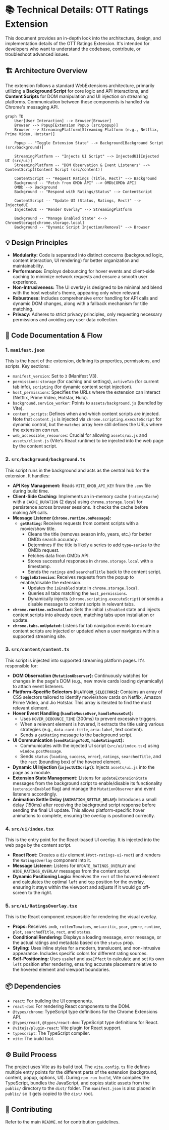 # 📚 Technical Details: OTT Ratings Extension

This document provides an in-depth look into the architecture, design, and implementation details of the OTT Ratings Extension. It's intended for developers who want to understand the codebase, contribute, or troubleshoot advanced issues.

## 🏗️ Architecture Overview

The extension follows a standard WebExtensions architecture, primarily utilizing a **Background Script** for core logic and API interactions, and **Content Scripts** for DOM manipulation and UI injection on streaming platforms. Communication between these components is handled via Chrome's messaging API.

```mermaid
graph TD
    User[User Interaction] --> Browser[Browser]
    Browser --> Popup[Extension Popup (src/popup)]
    Browser --> StreamingPlatform[Streaming Platform (e.g., Netflix, Prime Video, Hotstar)]

    Popup -- "Toggle Extension State" --> Background[Background Script (src/background)]

    StreamingPlatform -- "Injects UI Script" --> InjectedUI[Injected UI (src/ui)]
    StreamingPlatform -- "DOM Observation & Event Listeners" --> ContentScript[Content Script (src/content)]

    ContentScript -- "Request Ratings (Title, Rect)" --> Background
    Background -- "Fetch from OMDb API" --> OMDb[OMDb API]
    OMDb --> Background
    Background -- "Respond with Ratings/Status" --> ContentScript

    ContentScript -- "Update UI (Status, Ratings, Rect)" --> InjectedUI
    InjectedUI -- "Render Overlay" --> StreamingPlatform

    Background -- "Manage Enabled State" <--> ChromeStorage[chrome.storage.local]
    Background -- "Dynamic Script Injection/Removal" --> Browser
```

## 💡 Design Principles

*   **Modularity:** Code is separated into distinct concerns (background logic, content interaction, UI rendering) for better organization and maintainability.
*   **Performance:** Employs debouncing for hover events and client-side caching to minimize network requests and ensure a smooth user experience.
*   **Non-Intrusiveness:** The UI overlay is designed to be minimal and blend with the host website's theme, appearing only when relevant.
*   **Robustness:** Includes comprehensive error handling for API calls and dynamic DOM changes, along with a fallback mechanism for title matching.
*   **Privacy:** Adheres to strict privacy principles, only requesting necessary permissions and avoiding any user data collection.

## 📂 Code Documentation & Flow

### 1. `manifest.json`

This is the heart of the extension, defining its properties, permissions, and scripts. Key sections:

*   `manifest_version`: Set to `3` (Manifest V3).
*   `permissions`: `storage` (for caching and settings), `activeTab` (for current tab info), `scripting` (for dynamic content script injection).
*   `host_permissions`: Specifies the URLs where the extension can interact (Netflix, Prime Video, Hotstar, Hulu).
*   `background.service_worker`: Points to `assets/background.js` (bundled by Vite).
*   `content_scripts`: Defines when and which content scripts are injected. Note that `content.js` is injected via `chrome.scripting.executeScript` for dynamic control, but the `matches` array here still defines the URLs where the extension *can* run.
*   `web_accessible_resources`: Crucial for allowing `assets/ui.js` and `assets/client.js` (Vite's React runtime) to be injected into the web page by the content script.

### 2. `src/background/background.ts`

This script runs in the background and acts as the central hub for the extension. It handles:

*   **API Key Management:** Reads `VITE_OMDB_API_KEY` from the `.env` file during build time.
*   **Client-Side Caching:** Implements an in-memory cache (`ratingsCache`) with a `CACHE_DURATION` (2 days) using `chrome.storage.local` for persistence across browser sessions. It checks the cache before making API calls.
*   **Message Listener (`chrome.runtime.onMessage`):**
    *   **`getRating`:** Receives requests from content scripts with a movie/show title.
        *   Cleans the title (removes season info, years, etc.) for better OMDb search accuracy.
        *   Determines if the title is likely a series to add `type=series` to the OMDb request.
        *   Fetches data from OMDb API.
        *   Stores successful responses in `chrome.storage.local` with a timestamp.
        *   Sends the `ratings` and `searchedTitle` back to the content script.
    *   **`toggleExtension`:** Receives requests from the popup to enable/disable the extension.
        *   Updates the `isEnabled` state in `chrome.storage.local`.
        *   Queries all tabs matching the `host_permissions`.
        *   Dynamically injects (`chrome.scripting.executeScript`) or sends a disable message to content scripts in relevant tabs.
*   **`chrome.runtime.onInstalled`:** Sets the initial `isEnabled` state and injects content scripts into already open, matching tabs upon installation or update.
*   **`chrome.tabs.onUpdated`:** Listens for tab navigation events to ensure content scripts are injected or updated when a user navigates within a supported streaming site.

### 3. `src/content/content.ts`

This script is injected into supported streaming platform pages. It's responsible for:

*   **DOM Observation (`MutationObserver`):** Continuously watches for changes in the page's DOM (e.g., new movie cards loading dynamically) to attach event listeners.
*   **Platform-Specific Selectors (`PLATFORM_SELECTORS`):** Contains an array of CSS selectors tailored to identify movie/show cards on Netflix, Amazon Prime Video, and Jio Hotstar. This array is iterated to find the most relevant element.
*   **Hover Event Handling (`handleMouseOver`, `handleMouseOut`):**
    *   Uses `HOVER_DEBOUNCE_TIME` (300ms) to prevent excessive triggers.
    *   When a relevant element is hovered, it extracts the title using various strategies (e.g., `data-card-title`, `aria-label`, text content).
    *   Sends a `getRating` message to the background script.
*   **UI Communication (`sendRatingsToUI`, `hideRatingsUI`):**
    *   Communicates with the injected UI script (`src/ui/index.tsx`) using `window.postMessage`.
    *   Sends `status` (`loading`, `success`, `error`), `ratings`, `searchedTitle`, and the `rect` (bounding box) of the hovered element.
*   **Dynamic UI Injection (`injectUIScript`):** Injects `assets/ui.js` into the page as a module.
*   **Extension State Management:** Listens for `updateExtensionState` messages from the background script to enable/disable its functionality (`extensionEnabled` flag) and manage the `MutationObserver` and event listeners accordingly.
*   **Animation Settle Delay (`ANIMATION_SETTLE_DELAY`):** Introduces a small delay (150ms) after receiving the background script response before sending the final UI update. This allows platform-specific hover animations to complete, ensuring the overlay is positioned correctly.

### 4. `src/ui/index.tsx`

This is the entry point for the React-based UI overlay. It is injected into the web page by the content script.

*   **React Root:** Creates a `div` element (`#ott-ratings-ui-root`) and renders the `RatingsOverlay` component into it.
*   **Message Listener:** Listens for `UPDATE_RATINGS_OVERLAY` and `HIDE_RATINGS_OVERLAY` messages from the content script.
*   **Dynamic Positioning Logic:** Receives the `rect` of the hovered element and calculates the optimal `left` and `top` position for the overlay, ensuring it stays within the viewport and adjusts if it would go off-screen to the right.

### 5. `src/ui/RatingsOverlay.tsx`

This is the React component responsible for rendering the visual overlay.

*   **Props:** Receives `imdb`, `rottenTomatoes`, `metacritic`, `year`, `genre`, `runtime`, `plot`, `searchedTitle`, `rect`, and `status`.
*   **Conditional Rendering:** Displays a loading message, error message, or the actual ratings and metadata based on the `status` prop.
*   **Styling:** Uses inline styles for a modern, translucent, and non-intrusive appearance. Includes specific colors for different rating sources.
*   **Self-Positioning:** Uses `useRef` and `useEffect` to calculate and set its own `left` position after rendering, ensuring accurate placement relative to the hovered element and viewport boundaries.

## 📦 Dependencies

*   `react`: For building the UI components.
*   `react-dom`: For rendering React components to the DOM.
*   `@types/chrome`: TypeScript type definitions for the Chrome Extensions API.
*   `@types/react`, `@types/react-dom`: TypeScript type definitions for React.
*   `@vitejs/plugin-react`: Vite plugin for React support.
*   `typescript`: The TypeScript compiler.
*   `vite`: The build tool.

## ⚙️ Build Process

The project uses Vite as its build tool. The `vite.config.ts` file defines multiple entry points for the different parts of the extension (background, content, popup, options, UI). During `npm run build`, Vite compiles the TypeScript, bundles the JavaScript, and copies static assets from the `public/` directory to the `dist/` folder. The `manifest.json` is also placed in `public/` so it gets copied to the `dist/` root.

## 🤝 Contributing

Refer to the main `README.md` for contribution guidelines.
